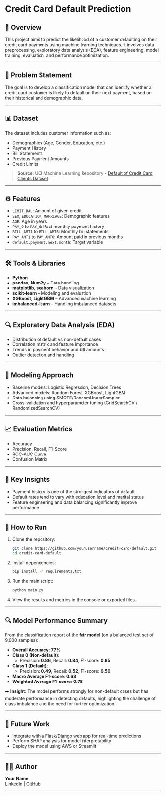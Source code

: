 # Credit Card Default Prediction

## 📌 Overview

This project aims to predict the likelihood of a customer defaulting on their credit card payments using machine learning techniques. It involves data preprocessing, exploratory data analysis (EDA), feature engineering, model training, evaluation, and performance optimization.

---

## 🧠 Problem Statement

The goal is to develop a classification model that can identify whether a credit card customer is likely to default on their next payment, based on their historical and demographic data.

---

## 📊 Dataset

The dataset includes customer information such as:

- Demographics (Age, Gender, Education, etc.)
- Payment History
- Bill Statements
- Previous Payment Amounts
- Credit Limits

> **Source**: UCI Machine Learning Repository - [Default of Credit Card Clients Dataset](https://archive.ics.uci.edu/ml/datasets/default+of+credit+card+clients)

---

## ⚙️ Features

- `LIMIT_BAL`: Amount of given credit
- `SEX`, `EDUCATION`, `MARRIAGE`: Demographic features
- `AGE`: Age in years
- `PAY_0` to `PAY_6`: Past monthly payment history
- `BILL_AMT1` to `BILL_AMT6`: Monthly bill statements
- `PAY_AMT1` to `PAY_AMT6`: Amount paid in previous months
- `default.payment.next.month`: Target variable

---

## 🛠️ Tools & Libraries

- **Python**
- **pandas**, **NumPy** – Data handling
- **matplotlib**, **seaborn** – Data visualization
- **scikit-learn** – Modeling and evaluation
- **XGBoost**, **LightGBM** – Advanced machine learning
- **imbalanced-learn** – Handling imbalanced datasets

---

## 🔍 Exploratory Data Analysis (EDA)

- Distribution of default vs non-default cases
- Correlation matrix and feature importance
- Trends in payment behavior and bill amounts
- Outlier detection and handling

---

## 🧪 Modeling Approach

- Baseline models: Logistic Regression, Decision Trees
- Advanced models: Random Forest, XGBoost, LightGBM
- Data balancing using SMOTE/RandomUnderSampler
- Cross-validation and hyperparameter tuning (GridSearchCV / RandomizedSearchCV)

---

## 📈 Evaluation Metrics

- Accuracy
- Precision, Recall, F1-Score
- ROC-AUC Curve
- Confusion Matrix

---

## 🧩 Key Insights

- Payment history is one of the strongest indicators of default
- Default rates tend to vary with education level and marital status
- Feature engineering and data balancing significantly improve performance

---

## 🚀 How to Run

1. Clone the repository:
   ```bash
   git clone https://github.com/yourusername/credit-card-default.git
   cd credit-card-default
   ```

2. Install dependencies:
   ```bash
   pip install -r requirements.txt
   ```

3. Run the main script:
   ```bash
   python main.py
   ```

4. View the results and metrics in the console or exported files.

---
## 🔍 Model Performance Summary

From the classification report of the **fair model** (on a balanced test set of 9,000 samples):

- **Overall Accuracy**: **77%**
- **Class 0 (Non-default)**:  
  - Precision: **0.86**, Recall: **0.84**, F1-score: **0.85**
- **Class 1 (Default)**:  
  - Precision: **0.49**, Recall: **0.52**, F1-score: **0.50**
- **Macro Average F1-score**: **0.68**
- **Weighted Average F1-score**: **0.78**

➡️ **Insight**: The model performs strongly for non-default cases but has moderate performance in detecting defaults, highlighting the challenge of class imbalance and the need for further optimization.

---

## 📌 Future Work

- Integrate with a Flask/Django web app for real-time predictions
- Perform SHAP analysis for model interpretability
- Deploy the model using AWS or Streamlit

---

## 👨‍💻 Author

**Your Name**  
[LinkedIn](https://www.linkedin.com/nguyen-doan) | [GitHub](https://github.com/DoanNguyen2001)

---
